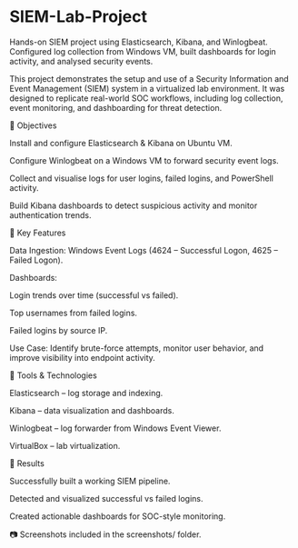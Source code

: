 # SIEM-Lab-Project
Hands-on SIEM project using Elasticsearch, Kibana, and Winlogbeat. Configured log collection from Windows VM, built dashboards for login activity, and analysed security events.

This project demonstrates the setup and use of a Security Information and Event Management (SIEM) system in a virtualized lab environment.
It was designed to replicate real-world SOC workflows, including log collection, event monitoring, and dashboarding for threat detection.

🔹 Objectives

Install and configure Elasticsearch & Kibana on Ubuntu VM.

Configure Winlogbeat on a Windows VM to forward security event logs.

Collect and visualise logs for user logins, failed logins, and PowerShell activity.

Build Kibana dashboards to detect suspicious activity and monitor authentication trends.

🔹 Key Features

Data Ingestion: Windows Event Logs (4624 – Successful Logon, 4625 – Failed Logon).

Dashboards:

Login trends over time (successful vs failed).

Top usernames from failed logins.

Failed logins by source IP.

Use Case: Identify brute-force attempts, monitor user behavior, and improve visibility into endpoint activity.

🔹 Tools & Technologies

Elasticsearch – log storage and indexing.

Kibana – data visualization and dashboards.

Winlogbeat – log forwarder from Windows Event Viewer.

VirtualBox – lab virtualization.

🔹 Results

Successfully built a working SIEM pipeline.

Detected and visualized successful vs failed logins.

Created actionable dashboards for SOC-style monitoring.

📷 Screenshots included in the screenshots/ folder.
